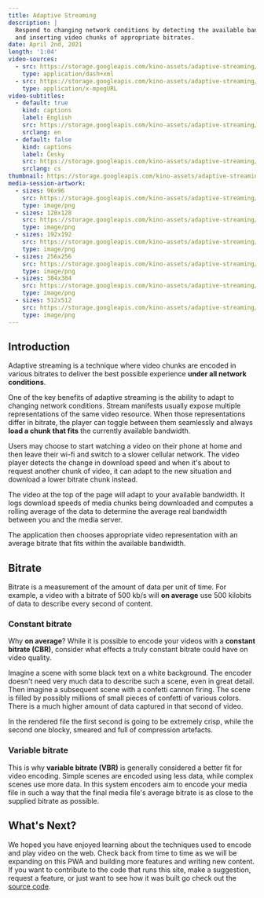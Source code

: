 ```yaml
---
title: Adaptive Streaming
description: |
  Respond to changing network conditions by detecting the available bandwidth
  and inserting video chunks of appropriate bitrates.
date: April 2nd, 2021
length: '1:04'
video-sources:
  - src: https://storage.googleapis.com/kino-assets/adaptive-streaming/manifest.mpd
    type: application/dash+xml
  - src: https://storage.googleapis.com/kino-assets/adaptive-streaming/master.m3u8
    type: application/x-mpegURL
video-subtitles:
  - default: true
    kind: captions
    label: English
    src: https://storage.googleapis.com/kino-assets/adaptive-streaming/cap-en.vtt
    srclang: en
  - default: false
    kind: captions
    label: Česky
    src: https://storage.googleapis.com/kino-assets/adaptive-streaming/cap-cs.vtt
    srclang: cs
thumbnail: https://storage.googleapis.com/kino-assets/adaptive-streaming/thumbnail.png
media-session-artwork:
  - sizes: 96x96
    src: https://storage.googleapis.com/kino-assets/adaptive-streaming/artwork-96x96.png
    type: image/png
  - sizes: 128x128
    src: https://storage.googleapis.com/kino-assets/adaptive-streaming/artwork-128x128.png
    type: image/png
  - sizes: 192x192
    src: https://storage.googleapis.com/kino-assets/adaptive-streaming/artwork-192x192.png
    type: image/png
  - sizes: 256x256
    src: https://storage.googleapis.com/kino-assets/adaptive-streaming/artwork-256x256.png
    type: image/png
  - sizes: 384x384
    src: https://storage.googleapis.com/kino-assets/adaptive-streaming/artwork-384x384.png
    type: image/png
  - sizes: 512x512
    src: https://storage.googleapis.com/kino-assets/adaptive-streaming/artwork-512x512.png
    type: image/png
---
```


## Introduction

Adaptive streaming is a technique where video chunks are encoded in various
bitrates to deliver the best possible experience **under all network
conditions**.

One of the key benefits of adaptive streaming is the ability to adapt to
changing network conditions. Stream manifests usually expose multiple
representations of the same video resource. When those representations differ
in bitrate, the player can toggle between them seamlessly and always **load a
chunk that fits** the currently available bandwidth.

Users may choose to start watching a video on their phone at home and then leave
their wi-fi and switch to a slower cellular network. The video player detects
the change in download speed and when it's about to request another chunk of
video, it can adapt to the new situation and download a lower bitrate chunk
instead.

The video at the top of the page will adapt to your available bandwidth. It logs
download speeds of media chunks being downloaded and computes a rolling average
of the data to determine the average real bandwidth between you and the media
server.

The application then chooses appropriate video representation with an average
bitrate that fits within the available bandwidth.

## Bitrate

Bitrate is a measurement of the amount of data per unit of time. For example,
a video with a bitrate of 500 kb/s will **on average** use 500 kilobits of data to
describe every second of content.

### Constant bitrate

Why **on average**? While it is possible to encode your videos with a **constant
bitrate (CBR)**, consider what effects a truly constant bitrate could have on
video quality.

Imagine a scene with some black text on a white background. The encoder doesn't
need very much data to describe such a scene, even in great detail. Then
imagine a subsequent scene with a confetti cannon firing. The scene is filled
by possibly millions of small pieces of confetti of various colors. There is a
much higher amount of data captured in that second of video.

In the rendered file the first second is going to be extremely crisp, while the
second one blocky, smeared and full of compression artefacts.

### Variable bitrate

This is why **variable bitrate (VBR)** is generally considered a better fit for
video encoding. Simple scenes are encoded using less data, while complex scenes
use more data. In this system encoders aim to encode your media file in such a
way that the final media file's average bitrate is as close to the supplied
bitrate as possible.

## What's Next?

We hoped you have enjoyed learning about the techniques used to encode and play
video on the web. Check back from time to time as we will be expanding on this
PWA and building more features and writing new content. If you want to contribute
to the code that runs this site, make a suggestion, request a feature, or just
want to see how it was built go check out the [source code].

[source code]: https://github.com/GoogleChrome/kino/
